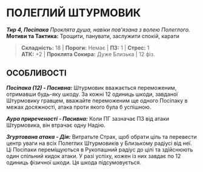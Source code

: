 ﻿# ПОЛЕГЛИЙ ШТУРМОВИК

***Тир 4, Посіпака*** *Проклята душа, навіки пов'язана з волею Полеглого.* **Мотиви та Тактика:** Трощити, панувати, заслужити спокій, карати

> **Складність:** 18 | **Пороги:** Немає | **ПЗ:** 1 | **Стрес:** 1  
> **АТК:** +2 | **Проклята Сокира:** Дуже Близька | 12 фіз.

## ОСОБЛИВОСТІ

***Посіпака (12) - Пасивна:*** Штурмовик вважається переможеним, отримавши будь-яку шкоду. За кожні 12 одиниць шкоди, завданої Штурмовику гравцем, вважайте переможеним ще одного Посіпаку в межах досяжності, атака проти якого була б успішною.

***Аура приреченості - Пасивна:*** Коли ПГ зазначає ПЗ від атаки Штурмовика, він втрачає одну Надію.

***Згуртована атака - Дія:*** Витратьте Страх, щоб обрати ціль та перевести центр уваги на всіх Полеглих Штурмовиків у Близькому радіусі від неї. Ці Посіпаки переміщуються в Рукопашний радіус до цілі та здійснюють один спільний кидок атаки. У разі успіху, кожен із них завдає по 12 одиниць фізичної шкоди. Ця шкода підсумовується.